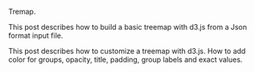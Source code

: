  Tremap.

 This post describes how to build a basic treemap with d3.js from a Json format input file.

 This post describes how to customize a treemap with d3.js. How to add color for groups, opacity, title, padding, group labels and exact values.